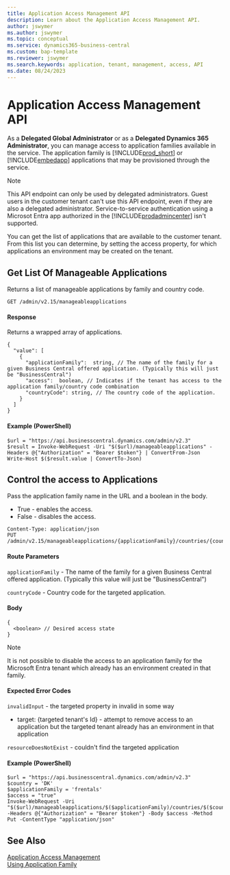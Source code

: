 ```yaml
---
title: Application Access Management API
description: Learn about the Application Access Management API.
author: jswymer
ms.author: jswymer
ms.topic: conceptual
ms.service: dynamics365-business-central
ms.custom: bap-template
ms.reviewer: jswymer
ms.search.keywords: application, tenant, management, access, API
ms.date: 08/24/2023
---
```

# Application Access Management API

As a **Delegated Global Administrator** or as a **Delegated Dynamics 365 Administrator**, you can manage access to application families available in the service. The application family is [!INCLUDE[prod_short](../developer/includes/prod_short.md)] or [!INCLUDE[embedapp](../developer/includes/embedapp.md)] applications that may be provisioned through the service. 

> [!NOTE]
> This API endpoint can only be used by delegated administrators. Guest users in the customer tenant can't use this API endpoint, even if they are also a delegated administrator. Service-to-service authentication using a Microsot Entra app authorized in the [!INCLUDE[prodadmincenter](../developer/includes/prodadmincenter.md)] isn't supported.


You can get the list of applications that are available to the customer tenant. From this list you can determine, by setting the access property, for which applications an environment may be created on the tenant.

## Get List Of Manageable Applications

Returns a list of manageable applications by family and country code.

```
GET /admin/v2.15/manageableapplications
```

#### Response

Returns a wrapped array of applications.

```
{
  "value": [
    {
      "applicationFamily":  string, // The name of the family for a given Business Central offered application. (Typically this will just be "BusinessCentral") 
      "access":  boolean, // Indicates if the tenant has access to the application family/country code combination
      "countryCode": string, // The country code of the application.
    }
  ]
}
```
#### Example (PowerShell)

```
$url = "https://api.businesscentral.dynamics.com/admin/v2.3" 
$result = Invoke-WebRequest -Uri "$($url)/manageableapplications" -Headers @{"Authorization" = "Bearer $token"} | ConvertFrom-Json
Write-Host $($result.value | ConvertTo-Json)
```

## Control the access to Applications

Pass the application family name in the URL and a boolean in the body. 
- True - enables the access.
- False - disables the access.

```
Content-Type: application/json
PUT /admin/v2.15/manageableapplications/{applicationFamily}/countries/{countryCode}
```

#### Route Parameters

`applicationFamily` - The name of the family for a given Business Central offered application. (Typically this value will just be "BusinessCentral")

`countryCode` - Country code for the targeted application.

#### Body

```
{
  <boolean> // Desired access state
}
```

> [!NOTE]  
> It is not possible to disable the access to an application family for the Microsoft Entra tenant which already has an environment created in that family.

#### Expected Error Codes

`invalidInput` - the targeted property in invalid in some way

   - target: {targeted tenant's Id} - attempt to remove access to an application but the targeted tenant already has an environment in that application

`resourceDoesNotExist` - couldn't find the targeted application

#### Example (PowerShell)

```
$url = "https://api.businesscentral.dynamics.com/admin/v2.3" 
$country = 'DK'
$applicationFamily = 'frentals'
$access = "true"
Invoke-WebRequest -Uri "$($url)/manageableapplications/$($applicationFamily)/countries/$($country)"  -Headers @{"Authorization" = "Bearer $token"} -Body $access -Method Put -ContentType "application/json"
```

## See Also

[Application Access Management](../embedapps/embed-app-application-access-management.md)  
[Using Application Family](../deployment/embed-app-using-application-family.md)  

